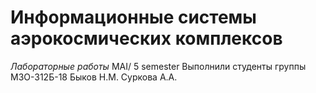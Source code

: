 # Информационные системы аэрокосмических комплексов
*Лабораторные работы*
MAI/ 5 semester
Выполнили студенты группы М3О-312Б-18
Быков Н.М.
Суркова А.А.

